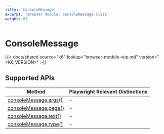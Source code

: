 ```yaml
---
title: 'ConsoleMessage'
excerpt: 'Browser module: ConsoleMessage Class'
weight: 03
---
```


# ConsoleMessage

{{< docs/shared source="k6" lookup="browser-module-wip.md" version="<K6_VERSION>" >}}

## Supported APIs

| Method                                                                                                                         | Playwright Relevant Distinctions |
| ------------------------------------------------------------------------------------------------------------------------------ | -------------------------------- |
| <a href="https://playwright.dev/docs/api/class-consolemessage#console-message-args" target="_blank" >consoleMessage.args()</a> | -                                |
| <a href="https://playwright.dev/docs/api/class-consolemessage#console-message-page" target="_blank" >consoleMessage.page()</a> | -                                |
| <a href="https://playwright.dev/docs/api/class-consolemessage#console-message-text" target="_blank" >consoleMessage.text()</a> | -                                |
| <a href="https://playwright.dev/docs/api/class-consolemessage#console-message-type" target="_blank" >consoleMessage.type()</a> | -                                |
